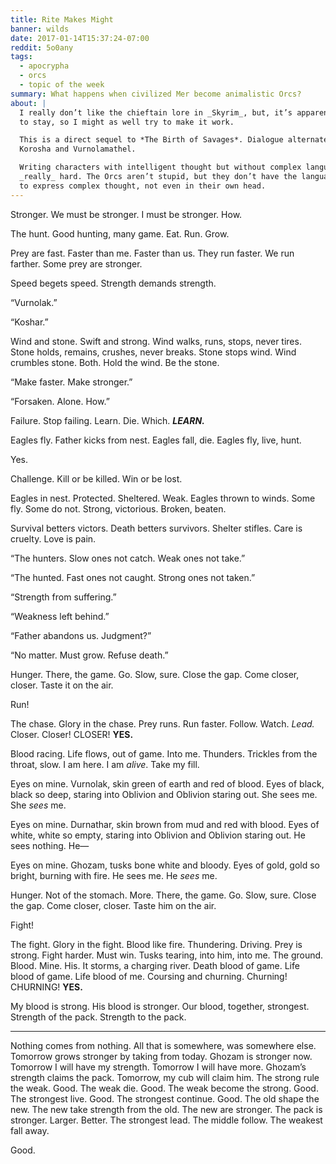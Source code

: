 ```yaml
---
title: Rite Makes Might
banner: wilds
date: 2017-01-14T15:37:24-07:00
reddit: 5o0any
tags:
  - apocrypha
  - orcs
  - topic of the week
summary: What happens when civilized Mer become animalistic Orcs?
about: |
  I really don’t like the chieftain lore in _Skyrim_, but, it’s apparently here
  to stay, so I might as well try to make it work.

  This is a direct sequel to *The Birth of Savages*. Dialogue alternates between
  Korosha and Vurnolamathel.

  Writing characters with intelligent thought but without complex language is
  _really_ hard. The Orcs aren’t stupid, but they don’t have the language needed
  to express complex thought, not even in their own head.
---
```


Stronger. We must be stronger. I must be stronger. How.

The hunt. Good hunting, many game. Eat. Run. Grow.

Prey are fast. Faster than me. Faster than us. They run faster. We run farther.
Some prey are stronger.

Speed begets speed. Strength demands strength.

“Vurnolak.”

“Koshar.”

Wind and stone. Swift and strong. Wind walks, runs, stops, never tires. Stone
holds, remains, crushes, never breaks. Stone stops wind. Wind crumbles stone.
Both. Hold the wind. Be the stone.

“Make faster. Make stronger.”

“Forsaken. Alone. How.”

Failure. Stop failing. Learn. Die. Which. **_LEARN._**

Eagles fly. Father kicks from nest. Eagles fall, die. Eagles fly, live, hunt.

Yes.

Challenge. Kill or be killed. Win or be lost.

Eagles in nest. Protected. Sheltered. Weak. Eagles thrown to winds. Some fly.
Some do not. Strong, victorious. Broken, beaten.

Survival betters victors. Death betters survivors. Shelter stifles. Care is
cruelty. Love is pain.

“The hunters. Slow ones not catch. Weak ones not take.”

“The hunted. Fast ones not caught. Strong ones not taken.”

“Strength from suffering.”

“Weakness left behind.”

“Father abandons us. Judgment?”

“No matter. Must grow. Refuse death.”

Hunger. There, the game. Go. Slow, sure. Close the gap. Come closer, closer.
Taste it on the air.

Run!

The chase. Glory in the chase. Prey runs. Run faster. Follow. Watch. _Lead._
Closer. Closer! CLOSER! **YES.**

Blood racing. Life flows, out of game. Into me. Thunders. Trickles from the
throat, slow. I am here. I am _alive_. Take my fill.

Eyes on mine. Vurnolak, skin green of earth and red of blood. Eyes of black,
black so deep, staring into Oblivion and Oblivion staring out. She sees me. She
_sees_ me.

Eyes on mine. Durnathar, skin brown from mud and red with blood. Eyes of white,
white so empty, staring into Oblivion and Oblivion staring out. He sees nothing.
He—

Eyes on mine. Ghozam, tusks bone white and bloody. Eyes of gold, gold so bright,
burning with fire. He sees me. He _sees_ me.

Hunger. Not of the stomach. More. There, the game. Go. Slow, sure. Close the
gap. Come closer, closer. Taste him on the air.

Fight!

The fight. Glory in the fight. Blood like fire. Thundering. Driving. Prey is
strong. Fight harder. Must win. Tusks tearing, into him, into me. The ground.
Blood. Mine. His. It storms, a charging river. Death blood of game. Life blood
of game. Life blood of me. Coursing and churning. Churning! CHURNING! **YES.**

My blood is strong. His blood is stronger. Our blood, together, strongest.
Strength of the pack. Strength to the pack.

---

Nothing comes from nothing. All that is somewhere, was somewhere else. Tomorrow
grows stronger by taking from today. Ghozam is stronger now. Tomorrow I will
have my strength. Tomorrow I will have more. Ghozam’s strength claims the pack.
Tomorrow, my cub will claim him. The strong rule the weak. Good. The weak die.
Good. The weak become the strong. Good. The strongest live. Good. The strongest
continue. Good. The old shape the new. The new take strength from the old. The
new are stronger. The pack is stronger. Larger. Better. The strongest lead. The
middle follow. The weakest fall away.

Good.
